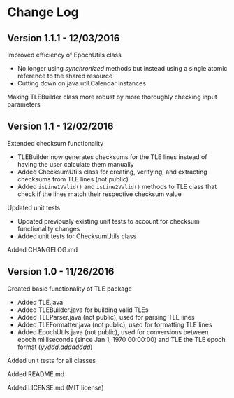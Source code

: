 # Change Log


## Version 1.1.1 - 12/03/2016

Improved efficiency of EpochUtils class

- No longer using *synchronized* methods but instead using a single atomic reference to the shared resource  
- Cutting down on java.util.Calendar instances  

Making TLEBuilder class more robust by more thoroughly checking input parameters


## Version 1.1 - 12/02/2016

Extended checksum functionality

- TLEBuilder now generates checksums for the TLE lines instead of having the user calculate them manually  
- Added ChecksumUtils class for creating, verifying, and extracting checksums from TLE lines (not public)  
- Added `isLine1Valid()` and `isLine2Valid()` methods to TLE class that check if the lines match their respective checksum value  

Updated unit tests

- Updated previously existing unit tests to account for checksum functionality changes  
- Added unit tests for ChecksumUtils class  

Added CHANGELOG.md


## Version 1.0 - 11/26/2016

Created basic functionality of TLE package

- Added TLE.java
- Added TLEBuilder.java for building valid TLEs
- Added TLEParser.java (not public), used for parsing TLE lines
- Added TLEFormatter.java (not public), used for formatting TLE lines
- Added EpochUtils.java (not public), used for conversions between epoch milliseconds (since Jan 1, 1970 00:00:00) and TLE the TLE epoch format (*yyddd.dddddddd*)

Added unit tests for all classes

Added README.md

Added LICENSE.md (MIT license)
